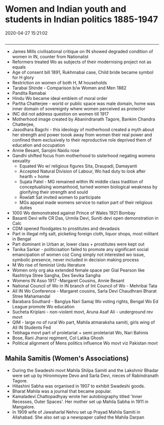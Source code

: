 # Women and Indian youth and students in Indian politics 1885-1947
2020-04-27 15:21:02
```toc
```
---


-   James Mills civilisational critique on IN showed degraded condition of women in IN, counter from Nationalist
-   Reformers treated Wo as subjects of their modernising project not as equals
-   Age of consent bill 1891, Rukhmabai case, Child bride became symbol for H glory
-   Restriction on women of both H, M households
-   Tarabai Shinde - Comparison b/w Women and Men 1882
-   Pandita Ramabai
-   Hindu Wo became ideal emblem of moral order
-   Partha Chatterjee - world or public space was male domain, home was inner domain of sovereignty where women perceived as protector
-   INC did not address question on women till 1917
-   Motherhood image created by Abanindranath Tagore, Bankim Chandra Chatterjee,
-   Jasodhara Bagchi - this ideology of motherhood created a myth about her strength and power toook away from women their real power and confined them exclusively to their reproductive role deprived them of education and occupation
-   Annie Besant, Sarojini Naidu rose
-   Gandhi shifted focus from motherhood to sisterhood negating womens sexuality
    -   Equated Wo w/ religious figures Sita, Draupadi, Damayanti
    -   Accepted Natural Division of Labour, Wo had duty to look after hearth + home
    -   Sujata Patel - MG remained within IN middle class tradition of conceptualising womanhood, turned women biological weakness by glorifying their strength and sould
    -   Rowlatt Sat invited women to participate
    -   MGs appeal made womens service to nation part of their religious duties
-   1000 Wo demonstrated against Prince of Wales 1921 Bombay
-   Basanti Devi wife CR Das, Urmila Devi, Suniti devi open demonstration in Calc
-   CDM opened floodgates to prostitutes and devadasis
-   Part in illegal mfg salt, picketing foreign cloth, liquor shops, most militant in Bengal
-   Part dominant in Urban ar, lower class + prostitutes were kept out
-   Tanika Sarkar - politicisation failed to promote any significant social emancipation of women coz Cong simply not interested wo issue, symbolic presence, never included in decision making process
-   M Wo rise of feminist Urdu literature
-   Women only org aka extended female space per Gial Pearson like Rashtriya Stree Sangha, Des Sevika Sangha
-   Womens IN Asso 1917 -Margaret Cousins, Annie Besant
-   National Council of Wo in IN branch of Int Council of Wo - Mehribai Tata
-   All IN Wo Conference - Margaret cousins, Sarla Devi Chaudhrani Bharat Stree Mahamandal
-   Barabara Southard - Bangiya Nari Samaj Wo voting rights, Bengal Wo Ed League promote Wo education
-   Sucheta Kriplani - non-violent movt, Aruna Asaf Ali - underground rev movt
-   QIM - large no of rural Wo part, Mahila atmaraksha samiti, girls wing of All IN Students Fed
-   Tebhaga movt part of proletariat + semi proletariat Wo, Nari Bahinis
-   Bose, Rani Jhansi regiment, Col Latika Ghosh
-   Political alignment of Mens politics influence Wo movt viz Pakistan movt
 
## Mahila Samitis (Women's Associations)
 - During the Swadeshi movt Mahila Shilpa Samiti and the Lakshmir Bhadar were set up by Hironmoyee Devo and Sarla Devi, nieces of Rabindranath Tagore.
 - Hitashini Sabha was organised in 1907 to exhibit Swadeshi goods.
 - Bharat Mahila was a journal that became popular. 
 - Kamaladevi Chattopadhyay wrote her autobiography titled 'Inner Recesses, Outer Spaces'. Her mother set up Mahila Sabha in 1911 in Mangalore.
 - In 1909 wife of Jawaharlal Nehru set up Prayad Mahila Samiti in Allahabad. She also set up a newspaper called the Mahila Darpan
 

 





